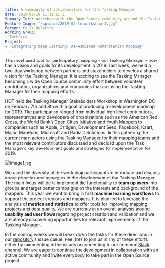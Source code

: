 ```yaml
---
title: A community of collaborators for the Tasking Manager
date: 2019-02-18 11:11:11 Z
Summary Text: Workshop with the Open Source community around the Tasking Manager
Feature Image: "/uploads/2019-02-tm-workshop-2.jpg"
Person: Felix Delattre
Working Group:
- Technical
Project:
- 'Integrating Deep Learning: AI-Assisted Humanitarian Mapping'
---
```


The most used tool for participatory mapping - our Tasking Manager - now has a vision and goals for its development in 2019. Last week, we held a two-day workshop between partners and stakeholders to develop a shared vision for the Tasking Manager. It is exciting to see the Tasking Manager becoming a wide Open Source community effort between volunteer contributors, organizations and companies that are using the Tasking Manager for their mapping efforts.

HOT held the Tasking Manager Stakeholders Workshop in Washington DC on February 7th and 8th with a goal of producing a development roadmap for 2019. The participation ranged from individual high level contributors, representatives and developers of organizations such as the American Red Cross, the World Bank’s Open Cities Initiative and Youth Mappers to companies such as Apple, Critigen, Development Seed, Facebook, Kaart, Major, MapHubs, Microsoft and Radiant Solutions. In this gathering the current main actors using the Tasking Manager for their mapping teams and the most relevant contributors discussed and decided upon the Task Manager’s key development goals and strategies for implementation for 2019.

![image1.jpg](/uploads/2019-02-tm-workshop-1.jpg) 

We used the diversity of the workshop participants to introduce and discuss about priorities and synergies in the development of the Tasking Manager. The main focus will be to implement the functionality to **team up users** into groups and target better campaigns on the interests and background of the mappers. This year we want to bring in first **machine learning workflows** to support the project creators and mappers. It is planned to leverage the analysis of **metrics and statistics** to offer tools for improving mapping projects and data quality. We are currently in an overall analysis around **usability and user flows** regarding project creation and validation and we are already discovering opportunities for relevant improvements of the Tasking Manager.

In the coming weeks we will break down the tasks for these directions in our [repository](https://github.com/hotosm/tasking-manager)’s  issue queue. Feel free to join us in any of these efforts either by commenting in the issues or connecting to our common [Slack channel](https://hotosm.slack.com/). We are eager to continue the development in collaboration with an active community and invite everybody to take part in the Open Source project.
